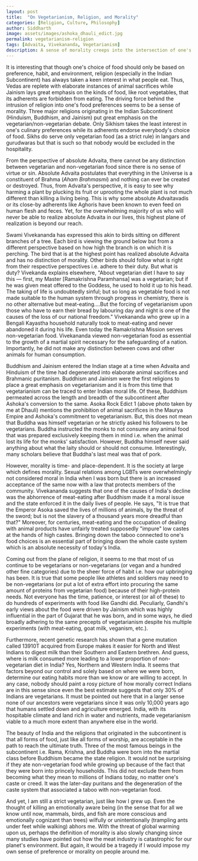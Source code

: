 ```yaml
---
layout: post
title:  "On Vegetarianism, Religion, and Morality"
categories: [Religion, Culture, Philosophy]
author: Siddharth
image: assets/images/ashoka_dhauli_edict.jpg
permalink: vegetarianism-religion
tags: [Advaita, Vivekananda, Vegetarianism]
description: A sense of morality creeps into the intersection of one's food choice and religion in the Indian Subcontinent.
---
```

It is interesting that though one's choice of food should only be based on preference, habit, and environment, religion (especially in the Indian Subcontinent) has always taken a keen interest in what people eat. Thus, Vedas are replete with elaborate instances of animal sacrifices while Jainism lays great emphasis on the kinds of food, like root vegetables, that its adherents are forbidden from eating. The driving force behind the intrusion of religion into one's food preferences seems to be a sense of morality. Three major religions originating in the Indian Subcontinent (Hinduism, Buddhism, and Jainism) put great emphasis on the vegetarian/non-vegetarian debate. Only Sikhism takes the least interest in one's culinary preferences while its adherents endorse everybody's choice of food. Sikhs do serve only vegetarian food (as a strict rule) in langars and gurudwaras but that is such so that nobody would be excluded in the hospitality.

From the perspective of absolute Advaita, there cannot be any distinction between vegetarian and non-vegetarian food since there is no sense of virtue or sin. Absolute Advaita postulates that everything in the Universe is a constituent of Brahma (<i>Aham Brahmasmi</i>) and nothing can ever be created or destroyed. Thus, from Advaita's perspective, it is easy to see why harming a plant by plucking its fruit or uprooting the whole plant is not much different than killing a living being. This is why some absolute Advaitavadis or its close-by adherents like Aghoris have been known to even feed on human flesh and feces. Yet, for the overwhelming majority of us who will never be able to realize absolute Advaita in our lives, this highest plane of realization is beyond our reach.

Swami Vivekananda has expressed this akin to birds sitting on different branches of a tree. Each bird is viewing the ground below but from a different perspective based on how high the branch is on which it is perching. The bird that is at the highest point has realized absolute Advaita and has no distinction of morality. Other birds should follow what is right from their respective perspectives i.e. adhere to their duty. But what is duty? Vivekanda explains elsewhere, "About vegetarian diet I have to say this — first, my Master  [Ramakrishna Paramhansa] was a vegetarian; but if he was given meat offered to the Goddess, he used to hold it up to his head. The taking of life is undoubtedly sinful; but so long as vegetable food is not made suitable to the human system through progress in chemistry, there is no other alternative but meat-eating....But the forcing of vegetarianism upon those who have to earn their bread by labouring day and night is one of the causes of the loss of our national freedom." Vivekananda who grew up in a Bengali Kayastha household naturally took to meat-eating and never abandoned it during his life. Even today the Ramakrishna Mission serves non-vegetarian food. Vivekananda viewed non-vegetarian food as essential to the growth of a martial spirit necessary for the safeguarding of a nation. Importantly, he did not make any distinction between cows and other animals for human consumption.

Buddhism and Jainism entered the Indian stage at a time when Advaita and Hinduism of the time had degenerated into elaborate animal sacrifices and Brahmanic puritanism. Buddhism and Jainism were the first religions to place a great emphasis on vegetarianism and it is from this time that vegetarianism can be traced to enter Indian moral life. Of these, Buddhism permeated across the length and breadth of the subcontinent after Ashoka's conversion to the same. Asoka Rock Edict 1 (above photo taken by me at Dhauli) mentions the prohibition of animal sacrifices in the Maurya Empire and Ashoka's commitment to vegetarianism. But, this does not mean that Buddha was himself vegetarian or he strictly asked his followers to be vegetarians. Buddha instructed the monks to not consume any animal food that was prepared exclusively keeping them in mind i.e. when the animal lost its life for the monks' satisfaction. However, Buddha himself never said anything about what the laity should or should not consume. Interestingly, many scholars believe that Buddha's last meal was that of pork. 

However, morality is time- and place-dependent. It is the society at large which defines morality. Sexual relations among LGBTs were overwhelmingly not considered moral in India when I was born but there is an increased acceptance of the same now with a law that protects members of the community. Vivekananda suggests that one of the causes of India's decline was the abhorrence of meat-eating after Buddhism made it a moral issue and the state enforced it in the daily lives of people. He says, "It is true that the Emperor Asoka saved the lives of millions of animals, by the threat of the sword; but is not the slavery of a thousand years more dreadful than that?" Moreover, for centuries, meat-eating and the occupation of dealing with animal products have unfairly treated supposedly "impure" low castes at the hands of high castes. Bringing down the taboo connected to one's food choices is an essential part of bringing down the whole caste system which is an absolute necessity of today's India.

Coming out from the plane of religion, it seems to me that most of us continue to be vegetarians or non-vegetarians (or vegan and a hundred other fine categories) due to the sheer force of habit i.e. how our upbringing has been. It is true that some people like athletes and soldiers may need to be non-vegetarians (or put a lot of extra effort into procuring the same amount of proteins from vegetarian food) because of their high-protein needs. Not everyone has the time, patience, or interest (or all of these) to do hundreds of experiments with food like Gandhi did. Peculiarly, Gandhi's early views about the food were driven by Jainism which was highly influential in the part of Gujarat that he was born, and in some ways, he died broadly adhering to the same precepts of vegetarianism despite his multiple experiments (with meat-eating, goat milk, veganism, etc.). 

Furthermore, recent genetic research has shown that a gene mutation called 13910T acquired from Europe makes it easier for North and West Indians to digest milk than their Southern and Eastern brethren. And guess, where is milk consumed more leading to a lower proportion of non-vegetarian diet in India? Yes, Northern and Western India. It seems that factors beyond our control and solely based on where we were born, determine our eating habits more than we know or are willing to accept. In any case, nobody should paint a rosy picture of how morally correct Indians are in this sense since even the best estimate suggests that only 30% of Indians are vegetarians. It must be pointed out here that in a larger sense none of our ancestors were vegetarians since it was only 10,000 years ago that humans settled down and agriculture emerged. India, with its hospitable climate and land rich in water and nutrients, made vegetarianism viable to a much more extent than anywhere else in the world.

The beauty of India and the religions that originated in the subcontinent is that all forms of food, just like all forms of worship, are acceptable in the path to reach the ultimate truth. Three of the most famous beings in the subcontinent i.e. Rama, Krishna, and Buddha were born into the martial class before Buddhism became the state religion. It would not be surprising if they ate non-vegetarian food while growing up because of the fact that they were born into princely households. This did not exclude them from becoming what they mean to millions of Indians today, no matter one's caste or creed. It was the later-day puritans and the degeneration of the caste system that associated a taboo with non-vegetarian food. 

And yet, I am still a strict vegetarian, just like how I grew up. Even the thought of killing an emotionally aware being (in the sense that for all we know until now, mammals, birds, and fish are more conscious and emotionally cognizant than trees) wilfully or unintentionally (trampling ants under feet while walking) abhors me. With the threat of global warming upon us, perhaps the definition of morality is also slowly changing since many studies have pointed out how the meat industry is catastrophic for our planet's environment. But again, it would be a tragedy if I would impose my own sense of preference or morality on people around me.

